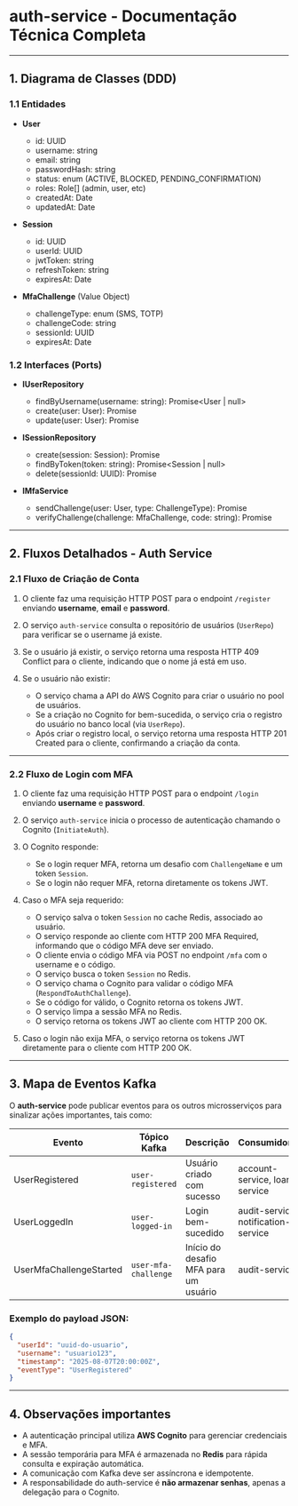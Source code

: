 # auth-service - Documentação Técnica Completa

---

## 1. Diagrama de Classes (DDD)

### 1.1 Entidades

* **User**

  * id: UUID
  * username: string
  * email: string
  * passwordHash: string
  * status: enum (ACTIVE, BLOCKED, PENDING_CONFIRMATION)
  * roles: Role[] (admin, user, etc)
  * createdAt: Date
  * updatedAt: Date

* **Session**

  * id: UUID
  * userId: UUID
  * jwtToken: string
  * refreshToken: string
  * expiresAt: Date

* **MfaChallenge** (Value Object)

  * challengeType: enum (SMS, TOTP)
  * challengeCode: string
  * sessionId: UUID
  * expiresAt: Date

### 1.2 Interfaces (Ports)

* **IUserRepository**

  * findByUsername(username: string): Promise\<User | null>
  * create(user: User): Promise<User>
  * update(user: User): Promise<void>

* **ISessionRepository**

  * create(session: Session): Promise<Session>
  * findByToken(token: string): Promise\<Session | null>
  * delete(sessionId: UUID): Promise<void>

* **IMfaService**

  * sendChallenge(user: User, type: ChallengeType): Promise<MfaChallenge>
  * verifyChallenge(challenge: MfaChallenge, code: string): Promise<boolean>

---

## 2. Fluxos Detalhados - Auth Service

### 2.1 Fluxo de Criação de Conta

1. O cliente faz uma requisição HTTP POST para o endpoint `/register` enviando **username**, **email** e **password**.
2. O serviço `auth-service` consulta o repositório de usuários (`UserRepo`) para verificar se o username já existe.
3. Se o usuário já existir, o serviço retorna uma resposta HTTP 409 Conflict para o cliente, indicando que o nome já está em uso.
4. Se o usuário não existir:

   * O serviço chama a API do AWS Cognito para criar o usuário no pool de usuários.
   * Se a criação no Cognito for bem-sucedida, o serviço cria o registro do usuário no banco local (via `UserRepo`).
   * Após criar o registro local, o serviço retorna uma resposta HTTP 201 Created para o cliente, confirmando a criação da conta.

---

### 2.2 Fluxo de Login com MFA

1. O cliente faz uma requisição HTTP POST para o endpoint `/login` enviando **username** e **password**.
2. O serviço `auth-service` inicia o processo de autenticação chamando o Cognito (`InitiateAuth`).
3. O Cognito responde:

   * Se o login requer MFA, retorna um desafio com `ChallengeName` e um token `Session`.
   * Se o login não requer MFA, retorna diretamente os tokens JWT.
4. Caso o MFA seja requerido:

   * O serviço salva o token `Session` no cache Redis, associado ao usuário.
   * O serviço responde ao cliente com HTTP 200 MFA Required, informando que o código MFA deve ser enviado.
   * O cliente envia o código MFA via POST no endpoint `/mfa` com o username e o código.
   * O serviço busca o token `Session` no Redis.
   * O serviço chama o Cognito para validar o código MFA (`RespondToAuthChallenge`).
   * Se o código for válido, o Cognito retorna os tokens JWT.
   * O serviço limpa a sessão MFA no Redis.
   * O serviço retorna os tokens JWT ao cliente com HTTP 200 OK.
5. Caso o login não exija MFA, o serviço retorna os tokens JWT diretamente para o cliente com HTTP 200 OK.

---

## 3. Mapa de Eventos Kafka

O **auth-service** pode publicar eventos para os outros microsserviços para sinalizar ações importantes, tais como:

| Evento                  | Tópico Kafka         | Descrição                             | Consumidores                        |
| ----------------------- | -------------------- | ------------------------------------- | ----------------------------------- |
| UserRegistered          | `user-registered`    | Usuário criado com sucesso            | account-service, loan-service       |
| UserLoggedIn            | `user-logged-in`     | Login bem-sucedido                    | audit-service, notification-service |
| UserMfaChallengeStarted | `user-mfa-challenge` | Início do desafio MFA para um usuário | audit-service                       |

### Exemplo do payload JSON:

```json
{
  "userId": "uuid-do-usuario",
  "username": "usuario123",
  "timestamp": "2025-08-07T20:00:00Z",
  "eventType": "UserRegistered"
}
```

---

## 4. Observações importantes

* A autenticação principal utiliza **AWS Cognito** para gerenciar credenciais e MFA.
* A sessão temporária para MFA é armazenada no **Redis** para rápida consulta e expiração automática.
* A comunicação com Kafka deve ser assíncrona e idempotente.
* A responsabilidade do auth-service é **não armazenar senhas**, apenas a delegação para o Cognito.
